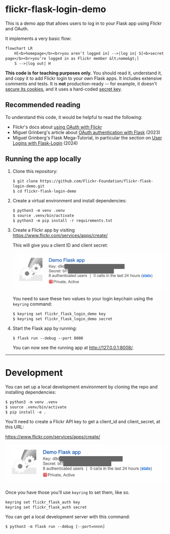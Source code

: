 # flickr-flask-login-demo

This is a demo app that allows users to log in to your Flask app using Flickr and OAuth.

It implements a very basic flow:

```mermaid
flowchart LR
    H[<b>homepage</b><br>you aren’t logged in] -->|log in| S[<b>secret page</b><br>you’re logged in as Flickr member &lt;name&gt;]
    S -->|log out| H
```

**This code is for teaching purposes only.**
You should read it, understand it, and copy it to add Flickr login to your own Flask apps.
It includes extensive comments and tests.
It is **not** production-ready -- for example, it doesn't [secure its cookies](https://blog.miguelgrinberg.com/post/cookie-security-for-flask-applications), and it uses a hard-coded [secret key](https://flask.palletsprojects.com/en/stable/config/#SECRET_KEY).

## Recommended reading

To understand this code, it would be helpful to read the following:

*   Flickr's docs about [using OAuth with Flickr](https://www.flickr.com/services/api/auth.oauth.html)
*   Miguel Grinberg's article about [OAuth authentication with Flask](https://blog.miguelgrinberg.com/post/oauth-authentication-with-flask-in-2023) (2023)
*   Miguel Grinberg's Flask Mega-Tutorial, in particular the section on [User Logins with Flask-Login](https://blog.miguelgrinberg.com/post/the-flask-mega-tutorial-part-v-user-logins) (2024)

## Running the app locally

1.  Clone this repository:

    ```console
    $ git clone https://github.com/Flickr-Foundation/flickr-flask-login-demo.git
    $ cd flickr-flask-login-demo
    ```

2.  Create a virtual environment and install dependencies:

    ```console
    $ python3 -m venv .venv
    $ source .venv/bin/activate
    $ python3 -m pip install -r requirements.txt
    ```

3.  Create a Flickr app by visiting <https://www.flickr.com/services/apps/create/>

    This will give you a client ID and client secret:

    ![Screenshot of a demo Flask app on Flickr.com. The app has a key and a secret, which are partially redacted](flickr-api-screenshot.png)

    You need to save these two values to your login keychain using the `keyring` command:

    ```console
    $ keyring set flickr_flask_login_demo key
    $ keyring set flickr_flask_login_demo secret
    ```

4.  Start the Flask app by running:

    ```console
    $ flask run --debug --port 8008
    ```

    You can now see the running app at <http://127.0.0.1:8008/>.

---

# Development

You can set up a local development environment by cloning the repo and installing dependencies:

```
$ python3 -m venv .venv
$ source .venv/bin/activate
$ pip install -e .
```

You'll need to create a Flickr API key to get a client_id and client_secret, at this URL:

https://www.flickr.com/services/apps/create/

![Screenshot of Flickr API key creation page](flickr-api-screenshot.png)

Once you have those you'll use `keyring` to set them, like so.

```
keyring set flickr_flask_auth key
keyring set flickr_flask_auth secret
```

You can get a local development server with this command:

```
$ python3 -m flask run --debug [--port=nnnn]
```
